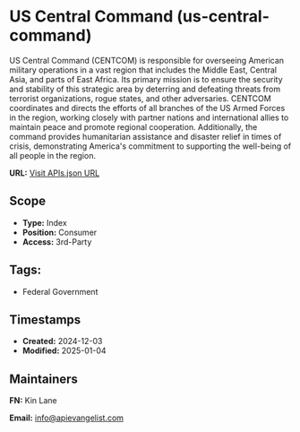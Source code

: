 # US Central Command (us-central-command)
US Central Command (CENTCOM) is responsible for overseeing American military operations in a vast region that includes the Middle East, Central Asia, and parts of East Africa. Its primary mission is to ensure the security and stability of this strategic area by deterring and defeating threats from terrorist organizations, rogue states, and other adversaries. CENTCOM coordinates and directs the efforts of all branches of the US Armed Forces in the region, working closely with partner nations and international allies to maintain peace and promote regional cooperation. Additionally, the command provides humanitarian assistance and disaster relief in times of crisis, demonstrating America's commitment to supporting the well-being of all people in the region.

**URL:** [Visit APIs.json URL](https://raw.githubusercontent.com/api-evangelist/us-central-command/refs/heads/main/apis.yml)

## Scope

- **Type:** Index 
- **Position:** Consumer 
- **Access:** 3rd-Party 

## Tags:

 - Federal Government

## Timestamps

- **Created:** 2024-12-03 
- **Modified:** 2025-01-04 

## Maintainers

**FN:** Kin Lane

**Email:** info@apievangelist.com

